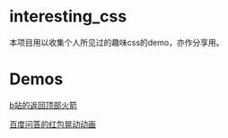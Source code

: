 # interesting_css
本项目用以收集个人所见过的趣味css的demo，亦作分享用。

# Demos
[b站的返回顶部火箭](https://kofzx.github.io/interesting_css/examples/rocket_fly/)

[百度问答的红包晃动动画](https://kofzx.github.io/interesting_css/examples/shaking_redpacket/)